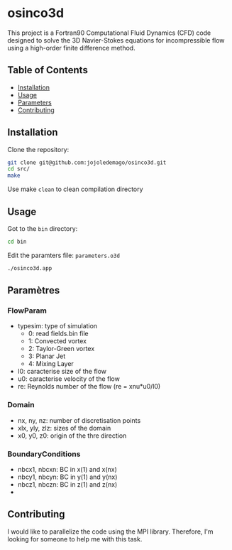 # osinco3d

This project is a Fortran90 Computational Fluid Dynamics (CFD) code designed to solve the 3D Navier-Stokes equations for incompressible flow using a high-order finite difference method.

## Table of Contents 
- [Installation](#installation)
- [Usage](#usage)
- [Parameters](#parameters)
- [Contributing](#contributing)

## Installation

Clone the repository:
```sh
git clone git@github.com:jojoledemago/osinco3d.git
cd src/
make
```
Use make `clean` to clean compilation directory

## Usage

Got to the `bin` directory:
```sh
cd bin
```

Edit the paramters file: `parameters.o3d`

```sh
./osinco3d.app
```
## Paramètres

### FlowParam
- typesim: type of simulation
    * 0: read fields.bin file
    * 1: Convected vortex
    * 2: Taylor-Green vortex
    * 3: Planar Jet
    * 4: Mixing Layer
- l0: caracterise size of the flow
- u0: caracterise velocity of the flow
- re: Reynolds number of the flow (re = xnu*u0/l0)

### Domain
- nx, ny, nz: number of discretisation points
- xlx, yly, zlz: sizes of the domain
- x0, y0, z0: origin of the thre direction

### BoundaryConditions
- nbcx1, nbcxn: BC in x(1) and x(nx)
- nbcy1, nbcyn: BC in y(1) and y(nx)
- nbcz1, nbczn: BC in z(1) and z(nx)
- 
## Contributing

I would like to parallelize the code using the MPI library. Therefore, I'm looking for someone to help me with this task.

